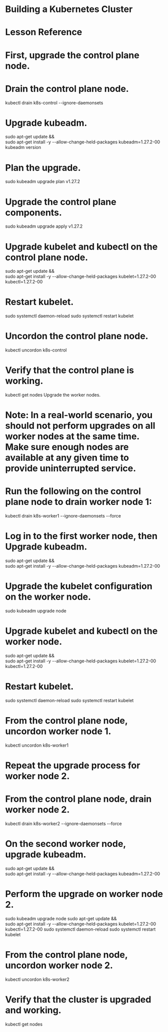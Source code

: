 # Building a Kubernetes Cluster

# Lesson Reference

# First, upgrade the control plane node.
# Drain the control plane node.

kubectl drain k8s-control --ignore-daemonsets

# Upgrade kubeadm.

sudo apt-get update && \
sudo apt-get install -y --allow-change-held-packages kubeadm=1.27.2-00
kubeadm version

# Plan the upgrade.

sudo kubeadm upgrade plan v1.27.2

# Upgrade the control plane components.

sudo kubeadm upgrade apply v1.27.2

# Upgrade kubelet and kubectl on the control plane node.

sudo apt-get update && \
sudo apt-get install -y --allow-change-held-packages kubelet=1.27.2-00 kubectl=1.27.2-00

# Restart kubelet.

sudo systemctl daemon-reload
sudo systemctl restart kubelet

# Uncordon the control plane node.

kubectl uncordon k8s-control

# Verify that the control plane is working.

kubectl get nodes
Upgrade the worker nodes.

# Note: In a real-world scenario, you should not perform upgrades on all worker nodes at the same time. Make sure enough nodes are available at any given time to provide uninterrupted service.

# Run the following on the control plane node to drain worker node 1:

kubectl drain k8s-worker1 --ignore-daemonsets --force

# Log in to the first worker node, then Upgrade kubeadm.

sudo apt-get update && \
sudo apt-get install -y --allow-change-held-packages kubeadm=1.27.2-00

# Upgrade the kubelet configuration on the worker node.

sudo kubeadm upgrade node

# Upgrade kubelet and kubectl on the worker node.

sudo apt-get update && \
sudo apt-get install -y --allow-change-held-packages kubelet=1.27.2-00 kubectl=1.27.2-00

# Restart kubelet.

sudo systemctl daemon-reload
sudo systemctl restart kubelet

# From the control plane node, uncordon worker node 1.

kubectl uncordon k8s-worker1

# Repeat the upgrade process for worker node 2.
# From the control plane node, drain worker node 2.

kubectl drain k8s-worker2 --ignore-daemonsets --force

# On the second worker node, upgrade kubeadm.

sudo apt-get update && \
sudo apt-get install -y --allow-change-held-packages kubeadm=1.27.2-00

# Perform the upgrade on worker node 2.

sudo kubeadm upgrade node
sudo apt-get update && \
sudo apt-get install -y --allow-change-held-packages kubelet=1.27.2-00 kubectl=1.27.2-00
sudo systemctl daemon-reload
sudo systemctl restart kubelet

# From the control plane node, uncordon worker node 2.

kubectl uncordon k8s-worker2

# Verify that the cluster is upgraded and working.

kubectl get nodes